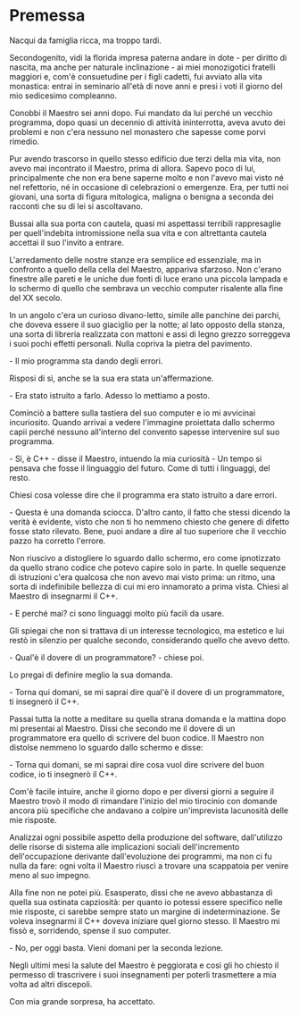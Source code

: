 Premessa
========

Nacqui da famiglia ricca, ma troppo tardi.

Secondogenito, vidi la florida impresa paterna andare in dote - per
diritto di nascita, ma anche per naturale inclinazione - ai miei
monozigotici fratelli maggiori e, com\'è consuetudine per i figli
cadetti, fui avviato alla vita monastica: entrai in seminario all'età di nove anni e presi i voti il giorno del mio sedicesimo compleanno.

Conobbi il Maestro sei anni dopo. Fui mandato da lui perché un vecchio
programma, dopo quasi un decennio di attività ininterrotta, aveva avuto
dei problemi e non c'era nessuno nel monastero che sapesse come porvi
rimedio.

Pur avendo trascorso in quello stesso edificio due terzi della mia vita,
non avevo mai incontrato il Maestro, prima di allora. Sapevo poco di
lui, principalmente che non era bene saperne molto e non l'avevo mai
visto né nel refettorio, né in occasione di celebrazioni o emergenze.
Era, per tutti noi giovani, una sorta di figura mitologica, maligna o
benigna a seconda dei racconti che su di lei si ascoltavano.

Bussai alla sua porta con cautela, quasi mi aspettassi terribili
rappresaglie per quell\'indebita intromissione nella sua vita e con
altrettanta cautela accettai il suo l'invito a entrare.

L'arredamento delle nostre stanze era semplice ed essenziale, ma in
confronto a quello della cella del Maestro, appariva sfarzoso. Non
c'erano finestre alle pareti e le uniche due fonti di luce erano una
piccola lampada e lo schermo di quello che sembrava un vecchio computer
risalente alla fine del XX secolo.

In un angolo c'era un curioso divano-letto, simile alle panchine dei
parchi, che doveva essere il suo giaciglio per la notte; al lato opposto
della stanza, una sorta di libreria realizzata con mattoni e assi di
legno grezzo sorreggeva i suoi pochi effetti personali. Nulla copriva la
pietra del pavimento.

\- Il mio programma sta dando degli errori.

Risposi di sì, anche se la sua era stata un\'affermazione.

\- Era stato istruito a farlo. Adesso lo mettiamo a posto.

Cominciò a battere sulla tastiera del suo computer e io mi avvicinai
incuriosito. Quando arrivai a vedere l'immagine proiettata dallo schermo
capii perché nessuno all'interno del convento sapesse intervenire sul
suo programma.

\- Sì, è C++ - disse il Maestro, intuendo la mia curiosità - Un tempo si
pensava che fosse il linguaggio del futuro. Come di tutti i linguaggi,
del resto.

Chiesi cosa volesse dire che il programma era stato istruito a dare
errori.

\- Questa è una domanda sciocca. D'altro canto, il fatto che stessi
dicendo la verità è evidente, visto che non ti ho nemmeno chiesto che
genere di difetto fosse stato rilevato. Bene, puoi andare a dire al tuo
superiore che il vecchio pazzo ha corretto l\'errore.

Non riuscivo a distogliere lo sguardo dallo schermo, ero come
ipnotizzato da quello strano codice che potevo capire solo in parte. In
quelle sequenze di istruzioni c'era qualcosa che non avevo mai visto
prima: un ritmo, una sorta di indefinibile bellezza di cui mi ero
innamorato a prima vista. Chiesi al Maestro di insegnarmi il C++.

\- E perché mai? ci sono linguaggi molto più facili da usare.

Gli spiegai che non si trattava di un interesse tecnologico, ma estetico
e lui restò in silenzio per qualche secondo, considerando quello che
avevo detto.

\- Qual'è il dovere di un programmatore? - chiese poi.

Lo pregai di definire meglio la sua domanda.

\- Torna qui domani, se mi saprai dire qual\'è il dovere di un
programmatore, ti insegnerò il C++.

Passai tutta la notte a meditare su quella strana domanda e la mattina
dopo mi presentai al Maestro. Dissi che secondo me il dovere di un
programmatore era quello di scrivere del buon codice. Il Maestro non
distolse nemmeno lo sguardo dallo schermo e disse:

\- Torna qui domani, se mi saprai dire cosa vuol dire scrivere del buon
codice, io ti insegnerò il C++.

Com\'è facile intuire, anche il giorno dopo e per diversi giorni a
seguire il Maestro trovò il modo di rimandare l'inizio del mio tirocinio
con domande ancora più specifiche che andavano a colpire un'imprevista
lacunosità delle mie risposte.

Analizzai ogni possibile aspetto della produzione del software,
dall'utilizzo delle risorse di sistema alle implicazioni sociali
dell'incremento dell\'occupazione derivante dall'evoluzione dei
programmi, ma non ci fu nulla da fare: ogni volta il Maestro riuscì a
trovare una scappatoia per venire meno al suo impegno.

Alla fine non ne potei più. Esasperato, dissi che ne avevo abbastanza di
quella sua ostinata capziosità: per quanto io potessi essere specifico
nelle mie risposte, ci sarebbe sempre stato un margine di
indeterminazione. Se voleva insegnarmi il C++ doveva iniziare quel
giorno stesso. Il Maestro mi fissò e, sorridendo, spense il suo
computer.

\- No, per oggi basta. Vieni domani per la seconda lezione.

Negli ultimi mesi la salute del Maestro è peggiorata e così gli ho
chiesto il permesso di trascrivere i suoi insegnamenti per poterli
trasmettere a mia volta ad altri discepoli.

Con mia grande sorpresa, ha accettato.
